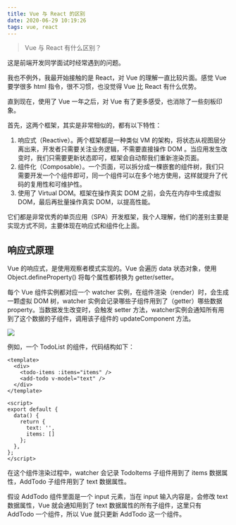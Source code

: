 ```yaml
---
title: Vue 与 React 的区别
date: 2020-06-29 10:19:26
tags: vue, react
---
```


> Vue 与 React 有什么区别？

这是前端开发同学面试时经常遇到的问题。

我也不例外，我最开始接触的是 React，对 Vue 的理解一直比较片面。感觉 Vue 要学很多 html 指令，很不习惯，也没觉得 Vue 比 React 有什么优势。

直到现在，使用了 Vue 一年之后，对 Vue 有了更多感受，也消除了一些刻板印象。

首先，这两个框架，其实是非常相似的，都有以下特性：
1. 响应式（Reactive）。两个框架都是一种类似 VM 的架构，将状态从视图层分离出来，开发者只需要关注业务逻辑，不需要直接操作 DOM 。当应用发生改变时，我们只需要更新状态即可，框架会自动帮我们重新渲染页面。
2. 组件化（Composable）。一个页面，可以拆分成一棵嵌套的组件树，我们只需要开发一个个组件即可，同一个组件可以在多个地方使用，这样就提升了代码的复用性和可维护性。
3. 使用了 Virtual DOM。框架在操作真实 DOM 之前，会先在内存中生成虚拟 DOM，最后再批量操作真实 DOM，以提高性能。

它们都是非常优秀的单页应用（SPA）开发框架，我个人理解，他们的差别主要是实现方式不同，主要体现在响应式和组件化上面。

## 响应式原理

Vue 的响应式，是使用观察者模式实现的。Vue 会遍历 data 状态对象，使用 Object.defineProperty() 将每个属性都转换为 getter/setter。

每个 Vue 组件实例都对应一个 watcher 实例，在组件渲染（render）时，会生成一颗虚拟 DOM 树，watcher 实例会记录哪些子组件用到了（getter）哪些数据 property。当数据发生改变时，会触发 setter 方法，watcher实例会通知所有用到了这个数据的子组件，调用该子组件的 updateComponent 方法。

![](https://cn.vuejs.org/images/data.png)

例如，一个 TodoList 的组件，代码结构如下：

```vue
<template>
  <div>
    <todo-items :items="items" />
    <add-todo v-model="text" />
  </div>
</template>

<script>
export default {
  data() {
    return {
	  text: '',
	  items: []
    };
  },
};
</script>  
```

在这个组件渲染过程中，watcher 会记录 TodoItems 子组件用到了 items 数据属性，AddTodo  子组件用到了 text 数据属性。

假设 AddTodo 组件里面是一个 input 元素，当在 input 输入内容是，会修改 text 数据属性，Vue 就会通知用到了 text 数据属性的所有子组件，这里只有 AddTodo 一个组件，所以 Vue 就只更新 AddTodo 这一个组件。